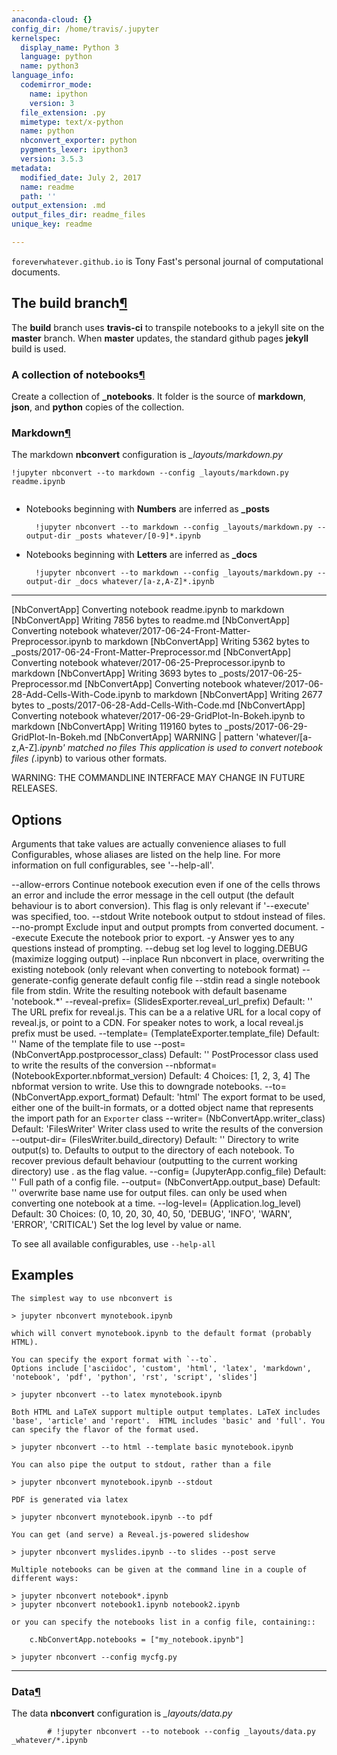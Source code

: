```yaml
---
anaconda-cloud: {}
config_dir: /home/travis/.jupyter
kernelspec:
  display_name: Python 3
  language: python
  name: python3
language_info:
  codemirror_mode:
    name: ipython
    version: 3
  file_extension: .py
  mimetype: text/x-python
  name: python
  nbconvert_exporter: python
  pygments_lexer: ipython3
  version: 3.5.3
metadata:
  modified_date: July 2, 2017
  name: readme
  path: ''
output_extension: .md
output_files_dir: readme_files
unique_key: readme

---
```


`foreverwhatever.github.io` is Tony Fast's personal journal of computational documents.



<div class="output_markdown rendered_html output_subarea ">
<h2 id="The-build-branch">The <strong>build</strong> branch<a class="anchor-link" href="#The-build-branch">&#182;</a></h2><p>The <strong>build</strong> branch uses <strong>travis-ci</strong> to transpile notebooks to a jekyll site on the <strong>master</strong> 
branch.  When <strong>master</strong> updates, the standard github pages <strong>jekyll</strong> build is used.</p>
<h3 id="A-collection-of-notebooks">A collection of notebooks<a class="anchor-link" href="#A-collection-of-notebooks">&#182;</a></h3><p>Create a collection of <strong>_notebooks</strong>. It folder is the source of <strong>markdown</strong>, <strong>json</strong>, and
<strong>python</strong> copies of the collection.</p>

</div>


<div class="output_markdown rendered_html output_subarea ">
<h3 id="Markdown">Markdown<a class="anchor-link" href="#Markdown">&#182;</a></h3><p>The markdown <strong>nbconvert</strong> configuration is <em>_layouts/markdown.py</em></p>

<pre><code>!jupyter nbconvert --to markdown --config _layouts/markdown.py readme.ipynb

</code></pre>
<ul>
<li><p>Notebooks beginning with <strong>Numbers</strong> are inferred as <strong>_posts</strong></p>

<pre><code>  !jupyter nbconvert --to markdown --config _layouts/markdown.py --output-dir _posts whatever/[0-9]*.ipynb</code></pre>
</li>
<li><p>Notebooks beginning with <strong>Letters</strong> are inferred as <strong>_docs</strong></p>

<pre><code>  !jupyter nbconvert --to markdown --config _layouts/markdown.py --output-dir _docs whatever/[a-z,A-Z]*.ipynb</code></pre>
</li>
</ul>

</div>

---
[NbConvertApp] Converting notebook readme.ipynb to markdown
[NbConvertApp] Writing 7856 bytes to readme.md
[NbConvertApp] Converting notebook whatever/2017-06-24-Front-Matter-Preprocessor.ipynb to markdown
[NbConvertApp] Writing 5362 bytes to _posts/2017-06-24-Front-Matter-Preprocessor.md
[NbConvertApp] Converting notebook whatever/2017-06-25-Preprocessor.ipynb to markdown
[NbConvertApp] Writing 3693 bytes to _posts/2017-06-25-Preprocessor.md
[NbConvertApp] Converting notebook whatever/2017-06-28-Add-Cells-With-Code.ipynb to markdown
[NbConvertApp] Writing 2677 bytes to _posts/2017-06-28-Add-Cells-With-Code.md
[NbConvertApp] Converting notebook whatever/2017-06-29-GridPlot-In-Bokeh.ipynb to markdown
[NbConvertApp] Writing 119160 bytes to _posts/2017-06-29-GridPlot-In-Bokeh.md
[NbConvertApp] WARNING | pattern 'whatever/[a-z,A-Z]*.ipynb' matched no files
This application is used to convert notebook files (*.ipynb) to various other
formats.

WARNING: THE COMMANDLINE INTERFACE MAY CHANGE IN FUTURE RELEASES.

Options
-------

Arguments that take values are actually convenience aliases to full
Configurables, whose aliases are listed on the help line. For more information
on full configurables, see '--help-all'.

--allow-errors
    Continue notebook execution even if one of the cells throws an error and include the error message in the cell output (the default behaviour is to abort conversion). This flag is only relevant if '--execute' was specified, too.
--stdout
    Write notebook output to stdout instead of files.
--no-prompt
    Exclude input and output prompts from converted document.
--execute
    Execute the notebook prior to export.
-y
    Answer yes to any questions instead of prompting.
--debug
    set log level to logging.DEBUG (maximize logging output)
--inplace
    Run nbconvert in place, overwriting the existing notebook (only 
    relevant when converting to notebook format)
--generate-config
    generate default config file
--stdin
    read a single notebook file from stdin. Write the resulting notebook with default basename 'notebook.*'
--reveal-prefix=<Unicode> (SlidesExporter.reveal_url_prefix)
    Default: ''
    The URL prefix for reveal.js. This can be a a relative URL for a local copy
    of reveal.js, or point to a CDN.
    For speaker notes to work, a local reveal.js prefix must be used.
--template=<Unicode> (TemplateExporter.template_file)
    Default: ''
    Name of the template file to use
--post=<DottedOrNone> (NbConvertApp.postprocessor_class)
    Default: ''
    PostProcessor class used to write the results of the conversion
--nbformat=<Enum> (NotebookExporter.nbformat_version)
    Default: 4
    Choices: [1, 2, 3, 4]
    The nbformat version to write. Use this to downgrade notebooks.
--to=<Unicode> (NbConvertApp.export_format)
    Default: 'html'
    The export format to be used, either one of the built-in formats, or a
    dotted object name that represents the import path for an `Exporter` class
--writer=<DottedObjectName> (NbConvertApp.writer_class)
    Default: 'FilesWriter'
    Writer class used to write the  results of the conversion
--output-dir=<Unicode> (FilesWriter.build_directory)
    Default: ''
    Directory to write output(s) to. Defaults to output to the directory of each
    notebook. To recover previous default behaviour (outputting to the current
    working directory) use . as the flag value.
--config=<Unicode> (JupyterApp.config_file)
    Default: ''
    Full path of a config file.
--output=<Unicode> (NbConvertApp.output_base)
    Default: ''
    overwrite base name use for output files. can only be used when converting
    one notebook at a time.
--log-level=<Enum> (Application.log_level)
    Default: 30
    Choices: (0, 10, 20, 30, 40, 50, 'DEBUG', 'INFO', 'WARN', 'ERROR', 'CRITICAL')
    Set the log level by value or name.

To see all available configurables, use `--help-all`

Examples
--------

    The simplest way to use nbconvert is
    
    > jupyter nbconvert mynotebook.ipynb
    
    which will convert mynotebook.ipynb to the default format (probably HTML).
    
    You can specify the export format with `--to`.
    Options include ['asciidoc', 'custom', 'html', 'latex', 'markdown', 'notebook', 'pdf', 'python', 'rst', 'script', 'slides']
    
    > jupyter nbconvert --to latex mynotebook.ipynb
    
    Both HTML and LaTeX support multiple output templates. LaTeX includes
    'base', 'article' and 'report'.  HTML includes 'basic' and 'full'. You
    can specify the flavor of the format used.
    
    > jupyter nbconvert --to html --template basic mynotebook.ipynb
    
    You can also pipe the output to stdout, rather than a file
    
    > jupyter nbconvert mynotebook.ipynb --stdout
    
    PDF is generated via latex
    
    > jupyter nbconvert mynotebook.ipynb --to pdf
    
    You can get (and serve) a Reveal.js-powered slideshow
    
    > jupyter nbconvert myslides.ipynb --to slides --post serve
    
    Multiple notebooks can be given at the command line in a couple of 
    different ways:
    
    > jupyter nbconvert notebook*.ipynb
    > jupyter nbconvert notebook1.ipynb notebook2.ipynb
    
    or you can specify the notebooks list in a config file, containing::
    
        c.NbConvertApp.notebooks = ["my_notebook.ipynb"]
    
    > jupyter nbconvert --config mycfg.py


---


<div class="output_markdown rendered_html output_subarea ">
<h3 id="Data">Data<a class="anchor-link" href="#Data">&#182;</a></h3><p>The data <strong>nbconvert</strong> configuration is <em>_layouts/data.py</em></p>

<pre><code>        # !jupyter nbconvert --to notebook --config _layouts/data.py _whatever/*.ipynb</code></pre>

</div>

